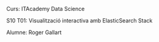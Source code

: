Curs: ITAcademy Data Science

S10 T01: Visualització interactiva amb ElasticSearch Stack

Alumne: Roger Gallart
